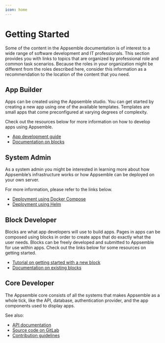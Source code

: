 ```yaml
---
icon: home
---
```


# Getting Started

Some of the content in the Appsemble documentation is of interest to a wide range of software
development and IT professionals. This section provides you with links to topics that are organized
by professional role and common task scenarios. Because the roles in your organization might be
different from the roles described here, consider this information as a recommendation to the
location of the content that you need.

## App Builder

Apps can be created using the Appsemble studio. You can get started by creating a new app using one
of the available templates. Templates are small apps that come preconfigured at varying degrees of
complexity.

Check out the resources below for more information on how to develop apps using Appsemble.

- [App development guide](guide/index.md)
- [Documentation on blocks](/blocks)

## System Admin

As a system admin you might be interested in learning more about how Appsemble’s infrastructure
works or how Appsemble can be deployed on your own server.

For more information, please refer to the links below.

- [Deployment using Docker Compose](deployment/docker-compose.md)
- [Deployment using Helm](deployment/helm.md)

## Block Developer

Blocks are what app developers will use to build apps. Pages in apps can be composed using blocks in
order to create apps that do exactly what the user needs. Blocks can be freely developed and
submitted to Appsemble for use within apps. Check out the links below for some resources on getting
started.

- [Tutorial on getting started with a new block](development/developing-blocks.md)
- [Documentation on existing blocks](/blocks)

## Core Developer

The Appsemble core consists of all the systems that makes Appsemble as a whole tick, like the API,
database, authentication provider, and the app components used to display apps.

See also:

- [API documentation](/api-explorer)
- [Source code on GitLab](https://gitlab.com/appsemble/appsemble)
- [Contribution guidelines](https://gitlab.com/appsemble/appsemble/blob/master/CONTRIBUTING.md)
